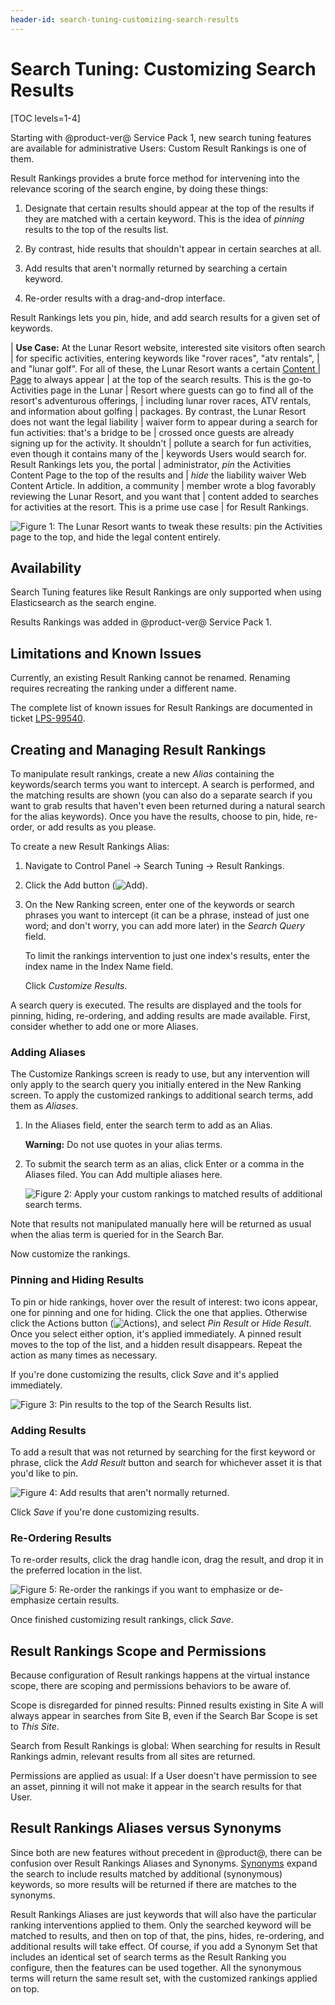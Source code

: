 ```yaml
---
header-id: search-tuning-customizing-search-results
---
```


# Search Tuning: Customizing Search Results

[TOC levels=1-4]

Starting with @product-ver@ Service Pack 1, new search tuning features are
available for administrative Users: Custom Result Rankings is one of them.

Result Rankings provides a brute force method for intervening into the relevance
scoring of the search engine, by doing these things:

1.  Designate that certain results should appear at the top of the results if
    they are matched with a certain keyword. This is the idea of _pinning_
    results to the top of the results list.

2.  By contrast, hide results that shouldn't appear in certain searches at all. 

3.  Add results that aren't normally returned by searching a certain keyword.

4.  Re-order results with a drag-and-drop interface.

<!-- Not sure if we need to show this 5.  Configure a search page to see the results from the Result Rankings
    customization and the un-manipulated results. LPS-96212
-->

Result Rankings lets you pin, hide, and add search results for a given set of
keywords.

| **Use Case:** At the Lunar Resort website, interested site visitors often search
| for specific activities, entering keywords like "rover races", "atv rentals",
| and "lunar golf". For all of these, the Lunar Resort wants a certain [Content
| Page](/docs/7-2/user/-/knowledge_base/u/creating-content-pages) to always appear
| at the top of the search results. This is the go-to Activities page in the Lunar
| Resort where guests can go to find all of the resort's adventurous offerings,
| including lunar rover races, ATV rentals, and information about golfing
| packages. By contrast, the Lunar  Resort does not want the legal liability
| waiver form to appear during a search for fun activities: that's a bridge to be
| crossed once guests are already signing up for the activity. It shouldn't
| pollute a search for fun activities, even though it contains many of the
| keywords Users would search for. Result Rankings lets you, the portal
| administrator, _pin_ the Activities Content Page to the top of the results and
| _hide_ the liability waiver Web Content Article.  In addition, a community
| member wrote a blog favorably reviewing the Lunar Resort, and you want that
| content added to searches for activities at the resort. This is a prime use case
| for Result Rankings. 

![Figure 1: The Lunar Resort wants to tweak these results: pin the Activities page to the top, and hide the legal content entirely.](../../images/search-result-rankings-todo.png) 

## Availability

Search Tuning features like Result Rankings are only supported when using
Elasticsearch as the search engine.

Results Rankings was added in @product-ver@ Service Pack 1.

## Limitations and Known Issues

Currently, an existing Result Ranking cannot be renamed. Renaming requires
recreating the ranking under a different name.

The complete list of known issues for Result Rankings are documented in ticket
[LPS-99540](https://issues.liferay.com/browse/LPS-99540).

## Creating and Managing Result Rankings

To manipulate result rankings, create a new _Alias_ containing the
keywords/search terms you want to intercept. A search is performed, and the
matching results are shown (you can also do a separate search if you want to
grab results that haven't even been returned during a natural search for the
alias keywords). Once you have the results, choose to pin, hide, re-order, or
add results as you please.

To create a new Result Rankings Alias:

1.  Navigate to Control Panel &rarr; Search Tuning &rarr; Result Rankings.

2.  Click the Add button (![Add](../../images/icon-add.png)).

3.  On the New Ranking screen, enter one of the keywords or search phrases you
    want to intercept (it can be a phrase, instead of just one word; and don't
    worry, you can add more later) in the _Search Query_ field. 

    To limit the rankings intervention to just one index's results, enter the
    index name in the Index Name field.

    Click _Customize Results_.

A search query is executed. The results are displayed and the tools for pinning,
hiding, re-ordering, and adding results are made available. First, consider
whether to add one or more Aliases.

### Adding Aliases

The Customize Rankings screen is ready to use, but any intervention will only
apply to the search query you initially entered in the New Ranking screen. To
apply the customized rankings to additional search terms, add them as _Aliases_. 

1.  In the Aliases field, enter the search term to add as an Alias.

    **Warning:** Do not use quotes in your alias terms.

2.  To submit the search term as an alias, click Enter or a comma in the Aliases
    filed. You can Add multiple aliases here. 

    ![Figure 2: Apply your custom rankings to matched results of additional search terms.](../../images/search-result-rankings-aliases.png)

Note that results not manipulated manually here will be returned as usual when
the alias term is queried for in the Search Bar. 

Now customize the rankings.

### Pinning and Hiding Results

To pin or hide rankings, hover over the result of interest: two icons appear,
one for pinning and one for hiding. Click the one that applies. Otherwise click
the Actions button (![Actions](../../images/icon-actions.png)), and select _Pin
Result_ or _Hide Result_. Once you select either option, it's applied
immediately. A pinned result moves to the top of the list, and a hidden result
disappears. Repeat the action as many times as necessary.

If you're done customizing the results, click _Save_ and it's applied
immediately.

![Figure 3: Pin results to the top of the Search Results list.](../../images/search-result-rankings-pinned-result.png)

### Adding Results

To add a result that was not returned by searching for the first keyword or
phrase, click the _Add Result_ button and search for whichever asset it is that
you'd like to pin. 

![Figure 4: Add results that aren't normally returned.](../../images/search-result-rankings-add-result.png)

Click _Save_ if you're done customizing results.

### Re-Ordering Results

To re-order results, click the drag handle icon, drag the result, and drop it in the preferred location in the list. 

![Figure 5: Re-order the rankings if you want to emphasize or de-emphasize
certain results.](../../images/search-result-rankings-reorder.png)

Once finished customizing result rankings, click _Save_.

## Result Rankings Scope and Permissions

Because configuration of Result rankings happens at the virtual instance scope,
there are scoping and permissions behaviors to be aware of.

Scope is disregarded for pinned results: Pinned results existing in Site A will
always appear in searches from Site B, even if the Search Bar Scope is set to
_This Site_. <!-- The View in context URL brings the User to Site A?-->

Search from Result Rankings is global: When searching for results in Result
Rankings admin, relevant results from all sites are returned.

Permissions are applied as usual: If a User doesn't have permission to see an
asset, pinning it will not make it appear in the search results for that
User.

## Result Rankings Aliases versus Synonyms

Since both are new features without precedent in @product@, there can be
confusion over Result Rankings Aliases and Synonyms.
[Synonyms](/docs/7-2/user/-/knowledge_base/u/synonyms) 
expand the search to include results matched by additional (synonymous)
keywords, so more results will be returned if there are matches to the synonyms.

Result Rankings Aliases are just keywords that will also have the particular
ranking interventions applied to them. Only the searched keyword will be matched
to results, and then on top of that, the pins, hides, re-ordering, and
additional results will take effect. Of course, if you add a Synonym Set that
includes an identical set of search terms as the Result Ranking you configure,
then the features can be used together. All the synonymous terms will return the
same result set, with the customized rankings applied on top.
